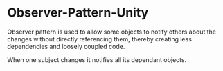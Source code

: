 # Observer-Pattern-Unity

Observer pattern is used to allow some objects to notify others about the changes without directly referencing them, thereby creating less dependencies and loosely coupled code.

When one subject changes it notifies all its dependant objects.

